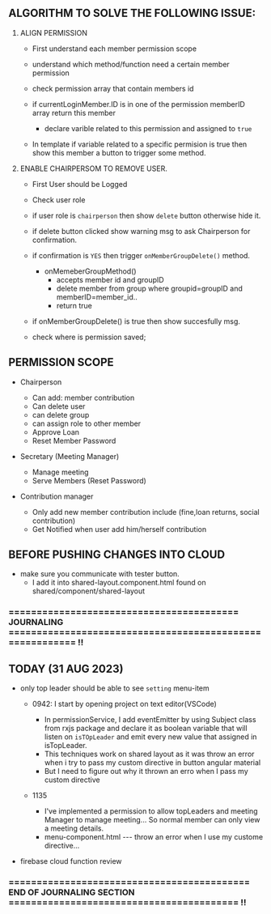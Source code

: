 ## ALGORITHM TO SOLVE THE FOLLOWING ISSUE:
1. ALIGN PERMISSION
    - First understand each member permission scope
    - understand which method/function need a certain member permission
    - check permission array that contain members id
    - if currentLoginMember.ID is in one of the permission memberID array return this member
        - declare varible related to this permission and assigned to ``true``

    - In template if variable related to a specific permision is true then show this member a button to trigger some method.
    


2. ENABLE CHAIRPERSOM TO REMOVE USER.
    - First User should be Logged
    - Check user role
    - if user role is ``chairperson`` then show ``delete`` button otherwise hide it.
    - if delete button clicked show warning msg to ask Chairperson for confirmation.
    - if confirmation is ``YES`` then trigger ``onMemberGroupDelete()`` method.
        - onMemeberGroupMethod()
            - accepts member id and groupID
            - delete member from group where groupid=groupID and memberID=member_id..
            - return true 
    - if onMemberGroupDelete() is true then show succesfully msg.


    - check where is permission saved;


## PERMISSION SCOPE
- Chairperson
    - Can add: member contribution
    - Can delete user
    - can delete group
    - can assign role to other member
    - Approve Loan
    - Reset Member Password
- Secretary (Meeting Manager)
    - Manage meeting
    - Serve Members (Reset Password)

- Contribution manager
    - Only add new member contribution include (fine,loan returns, social contribution)
    - Get Notified when user add him/herself contribution




## BEFORE PUSHING CHANGES INTO CLOUD
- make sure you communicate with tester button.
    - I add it into shared-layout.component.html found on shared/component/shared-layout



### ========================================= JOURNALING ========================================================= !!

## TODAY (31 AUG 2023)
- only top leader should be able to see ``setting`` menu-item
    - 0942: I start by opening project on text editor(VSCode) 
        - In permissionService, I add eventEmitter by using Subject class from rxjs package and declare it as boolean variable that will listen on ``isTOpLeader`` and emit every new value that assigned in isTopLeader.
        - This techniques work on shared layout as it was throw an error when i try to pass my custom directive in button angular material
        - But I need to figure out why it thrown an erro when I pass my custom directive

    - 1135
        - I've implemented a permission to allow topLeaders and meeting Manager to manage meeting... So normal member can only view a meeting details.
        - menu-component.html  --- throw an error when I use my custome directive...


- firebase cloud function review 


### =========================================== END OF JOURNALING SECTION ========================================= !!